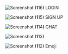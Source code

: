 ![Screenshot (116)](https://github.com/Aishwarya2004Github/INFINITY/assets/160381307/e94ac750-7b83-48a4-96b7-b051bdc3c6c0)
LOGIN


![Screenshot (115)](https://github.com/Aishwarya2004Github/INFINITY/assets/160381307/7eaf84ee-1357-4749-bae7-3f1afcddd148)
SIGN UP

![Screenshot (114)](https://github.com/Aishwarya2004Github/INFINITY/assets/160381307/8e8982b2-1646-4947-9d52-115117b27f44)
CHAT

![Screenshot (113)](https://github.com/Aishwarya2004Github/INFINITY/assets/160381307/46cd0340-87b9-4962-9eab-e34bbfdaa700)

![Screenshot (112)](https://github.com/Aishwarya2004Github/INFINITY/assets/160381307/161cc0b2-8d0b-47d2-8f7a-f055019b4621)
Emoji
